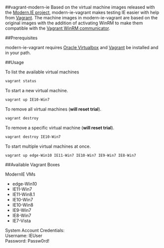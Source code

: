 ##vagrant-modern-ie
Based on the virtual machine images released with the [Modern.IE project](http://dev.modern.ie/), modern-ie-vagrant makes testing IE easier with help from [Vagrant](http://vagrantup.com). The machine images in modern-ie-vagrant are based on the original images with the addition of activating WinRM to make them compatible with the [Vagrant WinRM communicator](http://docs.vagrantup.com/v2/vagrantfile/winrm_settings.html).

##Prerequisites

modern-ie-vagrant requires [Oracle Virtualbox](https://www.virtualbox.org/) and [Vagrant](http://vagrantup.com) be installed and in your path.

##Usage

To list the available virtual machines

```bash
vagrant status
```

To start a new virtual machine.

```bash
vagrant up IE10-Win7
```
  
To remove all virtual machines (**will reset trial**).

```bash
vagrant destroy
```

To remove a specific virtual machine (**will reset trial**).

```bash
vagrant destroy IE10-Win7
```

To start multiple virtual machines at once.

```bash
vagrant up edge-Win10 IE11-Win7 IE10-Win7 IE9-Win7 IE8-Win7
```

##Available Vagrant Boxes

ModernIE VMs

* edge-Win10
* IE11-Win7
* IE11-Win8.1
* IE10-Win7
* IE10-Win8
* IE9-Win7
* IE8-Win7
* IE7-Vista  

System Account Credentials:  
Username: IEUser  
Password: Passw0rd!  
